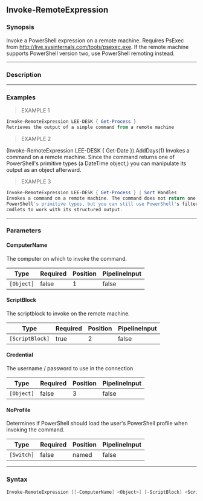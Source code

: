 Invoke-RemoteExpression
-----------------------

### Synopsis
Invoke a PowerShell expression on a remote machine. Requires PsExec from
http://live.sysinternals.com/tools/psexec.exe. If the remote machine
supports PowerShell version two, use PowerShell remoting instead.

---

### Description

---

### Examples
> EXAMPLE 1

```PowerShell
Invoke-RemoteExpression LEE-DESK { Get-Process }
Retrieves the output of a simple command from a remote machine
```
> EXAMPLE 2

(Invoke-RemoteExpression LEE-DESK { Get-Date }).AddDays(1)
Invokes a command on a remote machine. Since the command returns one of
PowerShell's primitive types (a DateTime object,) you can manipulate
its output as an object afterward.
> EXAMPLE 3

```PowerShell
Invoke-RemoteExpression LEE-DESK { Get-Process } | Sort Handles
Invokes a command on a remote machine. The command does not return one of
PowerShell's primitive types, but you can still use PowerShell's filtering
cmdlets to work with its structured output.
```

---

### Parameters
#### **ComputerName**
The computer on which to invoke the command.

|Type      |Required|Position|PipelineInput|
|----------|--------|--------|-------------|
|`[Object]`|false   |1       |false        |

#### **ScriptBlock**
The scriptblock to invoke on the remote machine.

|Type           |Required|Position|PipelineInput|
|---------------|--------|--------|-------------|
|`[ScriptBlock]`|true    |2       |false        |

#### **Credential**
The username / password to use in the connection

|Type      |Required|Position|PipelineInput|
|----------|--------|--------|-------------|
|`[Object]`|false   |3       |false        |

#### **NoProfile**
Determines if PowerShell should load the user's PowerShell profile
when invoking the command.

|Type      |Required|Position|PipelineInput|
|----------|--------|--------|-------------|
|`[Switch]`|false   |named   |false        |

---

### Syntax
```PowerShell
Invoke-RemoteExpression [[-ComputerName] <Object>] [-ScriptBlock] <ScriptBlock> [[-Credential] <Object>] [-NoProfile] [<CommonParameters>]
```
